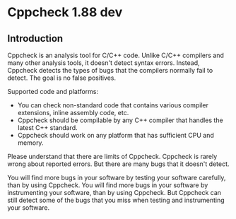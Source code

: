 

# Cppcheck 1.88 dev

## Introduction

Cppcheck is an analysis tool for C/C++ code. Unlike C/C++ compilers and many other analysis tools, it doesn't detect
syntax errors. Instead, Cppcheck detects the types of bugs that the compilers normally fail to detect. The goal is no
false positives.

Supported code and platforms:

  - You can check non-standard code that contains various compiler extensions, inline assembly code, etc.
  - Cppcheck should be compilable by any C++ compiler that handles the latest C++ standard.
  - Cppcheck should work on any platform that has sufficient CPU and memory.

Please understand that there are limits of Cppcheck. Cppcheck is rarely wrong about reported errors. But there are
many bugs that it doesn't detect.

You will find more bugs in your software by testing your software carefully, than by using Cppcheck. You will find
more bugs in your software by instrumenting your software, than by using Cppcheck. But Cppcheck can still detect some
of the bugs that you miss when testing and instrumenting your software.